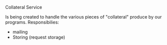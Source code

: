 Collateral Service

Is being created to handle the various pieces of "collateral" produce by our programs.
Responsibilies:
- mailing
- Storing (request storage)


